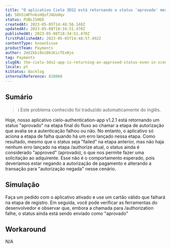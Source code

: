```yaml
---
title: "O aplicativo Cielo 3DS2 está retornando o status 'aprovado' mesmo em cenários em que a autenticação falhou."
id: 58hSiWFhn6sHQofJAUoHqv
status: PUBLISHED
createdAt: 2023-05-05T14:48:56.148Z
updatedAt: 2023-05-08T18:34:51.470Z
publishedAt: 2023-05-08T18:34:51.470Z
firstPublishedAt: 2023-05-05T14:48:57.492Z
contentType: knownIssue
productTeam: Payments
author: 2mXZkbi0oi061KicTExNjo
tag: Payments
slugEN: the-cielo-3ds2-app-is-returning-an-approved-status-even-in-scenarios-when-the-authentication-has-failed
locale: pt
kiStatus: Backlog
internalReference: 820060
---
```


## Sumário

>ℹ️ Este problema conhecido foi traduzido automaticamente do inglês.


Hoje, nosso aplicativo cielo-authentication-app v1.2.1 está retornando um status "aprovado" na etapa final do fluxo ao chamar a etapa de autorização que avalia se a autenticação falhou ou não. No entanto, o aplicativo só aciona a etapa de falha quando há um erro lançado nessa etapa. Como resultado, mesmo que o status seja "failed" na etapa anterior, mas não haja nenhum erro lançado na etapa /authorize atual, o status ainda é considerado "approved" (aprovado), o que nos permite fazer uma solicitação ao adquirente. Esse não é o comportamento esperado, pois deveríamos estar negando a autorização de pagamento e alterando a transação para "autorização negada" nesse cenário.

## Simulação


Faça um pedido com o aplicativo ativado e use um cartão válido que falhará na etapa de registro. Em seguida, você pode verificar as ferramentas do desenvolvedor e observar que, embora a chamada para /authorization falhe, o status ainda está sendo enviado como "aprovado"

## Workaround


N/A






